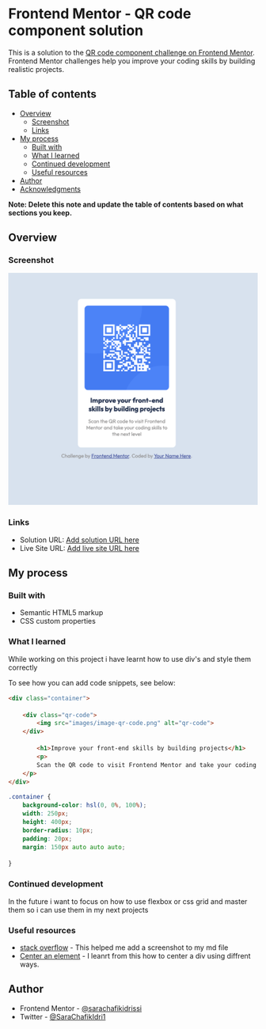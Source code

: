 # Frontend Mentor - QR code component solution

This is a solution to the [QR code component challenge on Frontend Mentor](https://www.frontendmentor.io/challenges/qr-code-component-iux_sIO_H). Frontend Mentor challenges help you improve your coding skills by building realistic projects. 

## Table of contents

- [Overview](#overview)
  - [Screenshot](#screenshot)
  - [Links](#links)
- [My process](#my-process)
  - [Built with](#built-with)
  - [What I learned](#what-i-learned)
  - [Continued development](#continued-development)
  - [Useful resources](#useful-resources)
- [Author](#author)
- [Acknowledgments](#acknowledgments)

**Note: Delete this note and update the table of contents based on what sections you keep.**

## Overview

### Screenshot

![My QR Screenshot](images/qr-screenshot.png)

### Links

- Solution URL: [Add solution URL here](https://github.com/sarachafikidrissi/Frontend-Mentor-Challenges-.git)
- Live Site URL: [Add live site URL here](https://your-live-site-url.com)

## My process

### Built with

- Semantic HTML5 markup
- CSS custom properties


### What I learned

While working on this project i have learnt how to use div's and style them correctly

To see how you can add code snippets, see below:

```html
<div class="container">

    <div class="qr-code">
        <img src="images/image-qr-code.png" alt="qr-code">
    </div>

        <h1>Improve your front-end skills by building projects</h1>
        <p>
        Scan the QR code to visit Frontend Mentor and take your coding skills to the next level
    </p>
</div>
```
```css
.container {
    background-color: hsl(0, 0%, 100%);
    width: 250px;
    height: 400px;
    border-radius: 10px;
    padding: 20px;
    margin: 150px auto auto auto;
    
}
```

### Continued development

In the future i want to focus on how to use flexbox or css grid and master them so i can use them in my next projects


### Useful resources

- [stack overflow](https://stackoverflow.com/questions/10189356/how-to-add-screenshot-to-readmes-in-github-repository) - This helped me add a screenshot to my md file
- [Center an element](https://bootcamp.uxdesign.cc/5-simple-ways-to-center-a-div-horizontally-and-vertically-in-css-23bbaa5f9f52#:~:text=In%20conclusion%2C%20centering%20a%20div) - I leanrt from this how to center a div using diffrent ways.

## Author

- Frontend Mentor - [@sarachafikidrissi](https://www.frontendmentor.io/profile/sarachafikidrissi)
- Twitter - [@SaraChafikIdri1](https://twitter.com/SaraChafikIdri1)
